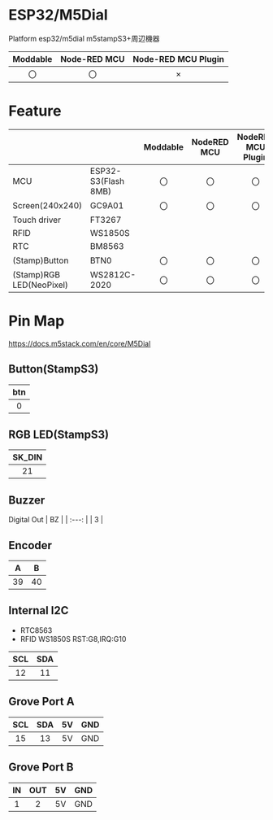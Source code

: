 # ESP32/M5Dial
Platform esp32/m5dial
m5stampS3+周辺機器

|Moddable|Node-RED MCU|Node-RED MCU Plugin|
|:--:|:--:|:--:|
|〇|〇|×|

# Feature
| | | Moddable | NodeRED MCU | NodeRED MCU Plugin|
|:--|:--|:--: |:--: |:--:|
| MCU | ESP32-S3(Flash 8MB) | 〇 | 〇 | 〇 | 
|Screen(240x240)| GC9A01| 〇 | 〇 | 〇 |
|Touch driver|FT3267||||
|RFID|WS1850S||||
|RTC|BM8563||||
|(Stamp)Button|BTN0|〇|〇|〇|
|(Stamp)RGB LED(NeoPixel)|WS2812C-2020|〇|〇|〇|


# Pin Map
https://docs.m5stack.com/en/core/M5Dial

## Button(StampS3)
| btn |
| :---: |
| 0 |

## RGB LED(StampS3)
| SK_DIN |
| :---: |
| 21 |

## Buzzer 
Digital Out
| BZ |
| :---: |
| 3  |

## Encoder 
| A | B |
|:---:|:---:|
| 39 | 40 |

## Internal I2C
- RTC8563
- RFID WS1850S RST:G8,IRQ:G10

| SCL | SDA |
| :-: | :-: |
| 12  | 11  |

## Grove Port A
| SCL | SDA | 5V  | GND |
| :-: | :-: | :-: | :-: |
| 15 | 13 | 5V  | GND |

## Grove Port B
| IN | OUT | 5V  | GND |
| :-: | :-: | :-: | :-: |
| 1  | 2  | 5V  | GND |
